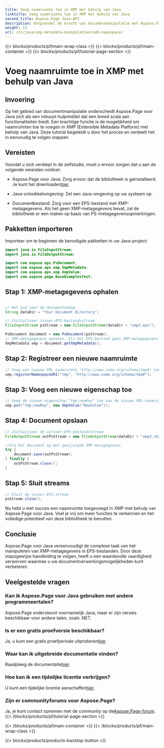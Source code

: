```yaml
---
title: Voeg naamruimte toe in XMP met behulp van Java
linktitle: Voeg naamruimte toe in XMP met behulp van Java
second_title: Aspose.Page Java-API
description: Ontgrendel de kracht van documentmanipulatie met Aspose.Page voor Java. Leer hoe u moeiteloos XMP-naamruimten kunt toevoegen in deze uitgebreide handleiding.
weight: 13
url: /nl/java/xmp-metadata-manipulation/add-namespace/
---
```


{{< blocks/products/pf/main-wrap-class >}}
{{< blocks/products/pf/main-container >}}
{{< blocks/products/pf/tutorial-page-section >}}

# Voeg naamruimte toe in XMP met behulp van Java


## Invoering

Op het gebied van documentmanipulatie onderscheidt Aspose.Page voor Java zich als een robuust hulpmiddel dat een breed scala aan functionaliteiten biedt. Een krachtige functie is de mogelijkheid om naamruimten toe te voegen in XMP (Extensible Metadata Platform) met behulp van Java. Deze tutorial begeleidt u door het proces en verdeelt het in eenvoudig te volgen stappen.

## Vereisten

Voordat u zich verdiept in de zelfstudie, moet u ervoor zorgen dat u aan de volgende vereisten voldoet:

-  Aspose.Page voor Java: Zorg ervoor dat de bibliotheek is geïnstalleerd. Je kunt het downloaden[hier](https://releases.aspose.com/page/java/).

- Java-ontwikkelomgeving: Zet een Java-omgeving op uw systeem op.

- Documentbestand: Zorg voor een EPS-bestand met XMP-metagegevens. Als het geen XMP-metagegevens bevat, zal de bibliotheek er een maken op basis van PS-metagegevensopmerkingen.

## Pakketten importeren

Importeer om te beginnen de benodigde pakketten in uw Java-project:

```java
import java.io.FileInputStream;
import java.io.FileOutputStream;

import com.aspose.eps.PsDocument;
import com.aspose.eps.xmp.XmpMetadata;
import com.aspose.eps.xmp.XmpValue;
import com.aspose.page.BaseExamplesTest;
```

## Stap 1: XMP-metagegevens ophalen

```java

// Het pad naar de documentenmap.
String dataDir = "Your Document Directory";

// Initialiseer invoer-EPS-bestandsstroom
FileInputStream psStream = new FileInputStream(dataDir + "xmp3.eps");

PsDocument document = new PsDocument(psStream);
// XMP-metagegevens ophalen. Als het EPS-bestand geen XMP-metagegevens bevat, maak dan een nieuw bestand gevuld met waarden uit PS-metagegevensopmerkingen (%%Creator, %%CreateDate, %%Title, enz.)
XmpMetadata xmp = document.getXmpMetadata();
```

## Stap 2: Registreer een nieuwe naamruimte

```java
// Voeg een nieuwe XML-naamruimte "http://www.some.org/schema/tmp#" toe met het voorvoegsel "tmp"
xmp.registerNamespaceURI("tmp", "http://www.some.org/schema/tmp#");
```

## Stap 3: Voeg een nieuwe eigenschap toe

```java
// Voeg de nieuwe eigenschap "tmp:newKey" toe aan de nieuwe XML-naamruimte
xmp.put("tmp:newKey", new XmpValue("NewValue"));
```

## Stap 4: Document opslaan

```java
// Initialiseer de uitvoer-EPS-bestandsstroom
FileOutputStream outPsStream = new FileOutputStream(dataDir + "xmp3_changed.eps");

//Sla het document op met gewijzigde XMP-metagegevens
try {
    document.save(outPsStream);
} finally {
    outPsStream.close();
}
```

## Stap 5: Sluit streams

```java
// Sluit de invoer-EPS-stream
psStream.close();
```

Nu hebt u met succes een naamruimte toegevoegd in XMP met behulp van Aspose.Page voor Java. Voel je vrij om meer functies te verkennen en het volledige potentieel van deze bibliotheek te benutten.

## Conclusie

Aspose.Page voor Java vereenvoudigt de complexe taak van het manipuleren van XMP-metagegevens in EPS-bestanden. Door deze stapsgewijze handleiding te volgen, heeft u een waardevolle vaardigheid verworven waarmee u uw documentverwerkingsmogelijkheden kunt verbeteren.

## Veelgestelde vragen

### Kan ik Aspose.Page voor Java gebruiken met andere programmeertalen?
Aspose.Page ondersteunt voornamelijk Java, maar er zijn versies beschikbaar voor andere talen, zoals .NET.

### Is er een gratis proefversie beschikbaar?
 Ja, u kunt een gratis proefperiode uitproberen[hier](https://releases.aspose.com/).

### Waar kan ik uitgebreide documentatie vinden?
 Raadpleeg de documentatie[hier](https://reference.aspose.com/page/java/).

### Hoe kan ik een tijdelijke licentie verkrijgen?
 U kunt een tijdelijke licentie aanschaffen[hier](https://purchase.aspose.com/temporary-license/).

### Zijn er communityforums voor Aspose.Page?
 Ja, je kunt contact opnemen met de community op de[Aspose.Page-forum](https://forum.aspose.com/c/page/39).
{{< /blocks/products/pf/tutorial-page-section >}}

{{< /blocks/products/pf/main-container >}}
{{< /blocks/products/pf/main-wrap-class >}}

{{< blocks/products/products-backtop-button >}}
